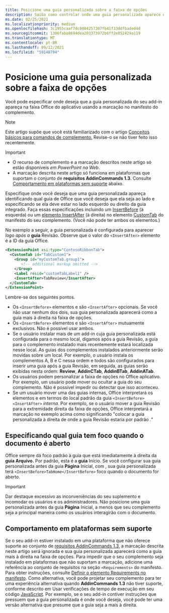 ```yaml
---
title: Posicione uma guia personalizada sobre a faixa de opções
description: Saiba como controlar onde uma guia personalizada aparece na faixa Office faixa de opções e se ela tem foco por padrão.
ms.date: 02/25/2021
ms.localizationpriority: medium
ms.openlocfilehash: 3c1955caaf7dc8004257307fb41f33ddfbaded4d
ms.sourcegitcommit: 1306faba8694dea203373972b6ff2e852429a119
ms.translationtype: MT
ms.contentlocale: pt-BR
ms.lasthandoff: 09/12/2021
ms.locfileid: "59148794"
---
```

# <a name="position-a-custom-tab-on-the-ribbon"></a>Posicione uma guia personalizada sobre a faixa de opções

Você pode especificar onde deseja que a guia personalizada do seu add-in apareça na faixa Office do aplicativo usando a marcação no manifesto do complemento.

> [!NOTE]
> Este artigo supõe que você está familiarizado com o artigo [Conceitos básicos para comandos de complemento.](add-in-commands.md) Revise-o se não tiver feito isso recentemente.

> [!IMPORTANT]
>
> - O recurso de complemento e a marcação descritos neste artigo só estão disponíveis *em PowerPoint na Web*.
> - A marcação descrita neste artigo só funciona em plataformas que suportam o conjunto de **requisitos AddinCommands 1.3**. Consulte [Comportamento em plataformas sem suporte](#behavior-on-unsupported-platforms) abaixo.

Especifique onde você deseja que uma guia personalizada apareça identificando qual guia de Office que você deseja que ela seja ao lado e especificando se ela deve estar no lado esquerdo ou direito da guia integrado. Faça essas especificações incluindo um [InsertBefore](../reference/manifest/customtab.md#insertbefore) (à esquerda) ou um [elemento InsertAfter](../reference/manifest/customtab.md#insertafter) (à direita) no elemento [CustomTab](../reference/manifest/customtab.md) do manifesto do seu complemento. (Você não pode ter ambos os elementos.)

No exemplo a seguir, a guia personalizada é configurada para aparecer *logo após a* **guia** Revisão. Observe que o valor do `<InsertAfter>` elemento é a ID da guia Office. 

```xml
<ExtensionPoint xsi:type="ContosoRibbonTab">
  <CustomTab id="TabCustom1">
    <Group id="myCustomTab.group1">
       <!-- additional markup omitted -->
    </Group>
    <Label resid="customTabLabel1" />
    <InsertAfter>TabReview</InsertAfter>
  </CustomTab>
</ExtensionPoint>
```

Lembre-se dos seguintes pontos.

- Os  `<InsertBefore>` elementos e são  `<InsertAfter>` opcionais. Se você não usar nenhum dos dois, sua guia personalizada aparecerá como a guia mais à direita na faixa de opções.
- Os  `<InsertBefore>` elementos e são  `<InsertAfter>` mutuamente exclusivos. Não é possível usar ambos.
- Se o usuário instalar mais de um add-in cuja guia personalizada está  configurada para o mesmo local, digamos após a guia Revisão, a guia para o complemento instalado mais recentemente estará localizada nesse local. As guias dos complementos instalados anteriormente serão movidas sobre um local. Por exemplo, o usuário instala os complementos A, B e C nessa ordem e  todos são configurados para inserir uma guia após a guia Revisão, em seguida, as guias serão exibidas nesta ordem: **Review**, **AddinCTab**, **AddinBTab**, **AddinATab**.
- Os usuários podem personalizar a faixa de opções no Office aplicativo. Por exemplo, um usuário pode mover ou ocultar a guia do seu complemento. Não é possível impedir ou detectar que isso aconteceu.
- Se um usuário mover uma das guias internas, Office interpretará os elementos e em termos do local padrão da guia `<InsertBefore>` `<InsertAfter>` *interna*. Por exemplo, se o  usuário mover a guia Revisão para a extremidade direita da faixa de opções, Office interpretará a marcação no exemplo acima como significando "colocar a guia personalizada à direita de onde a guia Revisão estaria por padrão *."*

## <a name="specifying-which-tab-has-focus-when-the-document-opens"></a>Especificando qual guia tem foco quando o documento é aberto

Office sempre dá foco padrão à guia que está imediatamente à direita da **guia Arquivo.** Por padrão, esta é a **guia** Início. Se você configurar sua guia personalizada antes da guia **Página** Inicial, com , sua guia personalizada terá `<InsertBefore>TabHome</InsertBefore>` foco quando o documento for aberto.

> [!IMPORTANT]
> Dar destaque excessivo as inconveniências do seu suplemento e incomodar os usuários e os administradores. Não posicione uma guia personalizada antes da guia **Página** Inicial, a menos que seu complemento seja a principal maneira como os usuários interagirão com o documento.

## <a name="behavior-on-unsupported-platforms"></a>Comportamento em plataformas sem suporte

Se o seu add-in estiver instalado em uma plataforma que não oferece suporte ao conjunto de [requisitos AddinCommands 1.3](../reference/requirement-sets/add-in-commands-requirement-sets.md), a marcação descrita neste artigo será ignorada e sua guia personalizada aparecerá como a guia mais à direita na faixa de opções. Para impedir que o seu complemento seja instalado em plataformas que não suportam a marcação, adicione uma referência ao conjunto de requisitos na seção `<Requirements>` do manifesto. Para obter instruções, consulte [Definir o elemento Requirements no manifesto](../develop/specify-office-hosts-and-api-requirements.md#set-the-requirements-element-in-the-manifest). Como alternativa, você pode projetar seu complemento para ter uma experiência alternativa quando **AddinCommands 1.3** não tiver suporte, conforme descrito em Usar verificações de tempo de execução em seu código [JavaScript](../develop/specify-office-hosts-and-api-requirements.md#use-runtime-checks-in-your-javascript-code). Por exemplo, se o seu add-in contiver instruções que pressuem que a guia personalizada é onde você deseja, você pode ter uma versão alternativa que presume que a guia seja a mais à direita.
